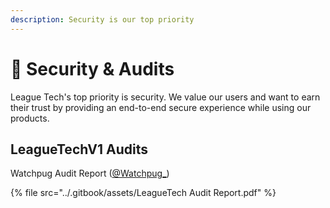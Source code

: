 ```yaml
---
description: Security is our top priority
---
```


# 🔐 Security & Audits

League Tech's top priority is security. We value our users and want to earn their trust by providing an end-to-end secure experience while using our products.

## LeagueTechV1 Audits

Watchpug Audit Report ([@Watchpug\_](https://twitter.com/WatchPug\_))

{% file src="../.gitbook/assets/LeagueTech Audit Report.pdf" %}
